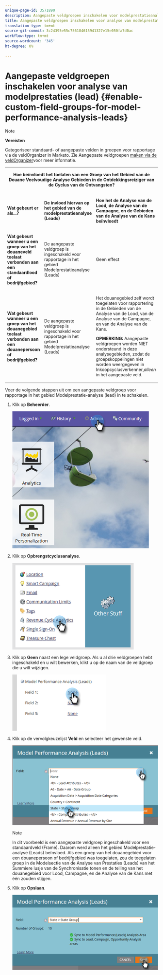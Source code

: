 ```yaml
---
unique-page-id: 3571890
description: Aangepaste veldgroepen inschakelen voor modelprestatieanalyse (leadAds) - Marketo Docs - Productdocumentatie
title: Aangepaste veldgroepen inschakelen voor analyse van modelprestaties (lead)
translation-type: tm+mt
source-git-commit: 3c24395e55c756184615941327e15e050fa7d0ac
workflow-type: tm+mt
source-wordcount: '345'
ht-degree: 0%

---
```



# Aangepaste veldgroepen inschakelen voor analyse van modelprestaties (lead) {#enable-custom-field-groups-for-model-performance-analysis-leads}

>[!NOTE]
>
>**Vereisten**
>
>Categoriseer standaard- of aangepaste velden in groepen voor rapportage via de veldOrganizer in Marketo. Zie Aangepaste veldgroepen [maken via de veldOrganizer](/help/marketo/product-docs/reporting/revenue-cycle-analytics/revenue-tools/field-organizers/create-custom-field-groups-using-the-field-organizer.md)voor meer informatie.

<table> 
 <tbody> 
  <tr> 
   <td colspan="3" rowspan="1"><p align="center"><strong>Hoe beïnvloedt het toelaten van een Groep van het Gebied van de Douane Veelvoudige Analyse Gebieden in de Ontdekkingsreiziger van de Cyclus van de Ontvangsten?</strong></p></td> 
  </tr> 
  <tr> 
   <td colspan="1" rowspan="1"><p><strong>Wat gebeurt er als...?</strong></p></td> 
   <td colspan="1" rowspan="1"><p><strong>De invloed hiervan op het gebied van de modelprestatieanalyse (Leads)</strong></p></td> 
   <td colspan="1" rowspan="1"><p><strong>Hoe het de Analyse van de Lood, de Analyse van de Campagne, en de Gebieden van de Analyse van de Kans beïnvloedt</strong></p></td> 
  </tr> 
  <tr> 
   <td colspan="1" rowspan="1"><p><strong>Wat gebeurt wanneer u een groep van het douaneveld toelaat verbonden aan een standaardlood of bedrijfgebied?</strong></p></td> 
   <td colspan="1" rowspan="1"><p>De aangepaste veldgroep is ingeschakeld voor rapportage in het gebied Modelprestatieanalyse (Leads)</p></td> 
   <td colspan="1" rowspan="1"><p>Geen effect</p></td> 
  </tr> 
  <tr> 
   <td colspan="1" rowspan="1"><p><strong>Wat gebeurt wanneer u een groep van het douanegebied toelaat verbonden aan een douanepersoon of bedrijfgebied?</strong></p></td> 
   <td colspan="1" rowspan="1"><p>De aangepaste veldgroep is ingeschakeld voor rapportage in het gebied Modelprestatieanalyse (Leads)</p></td> 
   <td colspan="1" rowspan="1"><p>Het douanegebied zelf wordt toegelaten voor rapportering in de Gebieden van de Analyse van de Lood, van de Analyse van de Campagne, en van de Analyse van de Kans.</p><p><strong>OPMERKING:</strong> Aangepaste veldgroepen worden NIET ondersteund in deze analysegebieden, zodat de groepskoppelingen niet worden weergegeven in Inkoopcyclusverkenner,<em>alleen</em> in het aangepaste veld.</p></td> 
  </tr> 
 </tbody> 
</table>

Voer de volgende stappen uit om een aangepaste veldgroep voor rapportage in het gebied Modelprestatie-analyse (lead) in te schakelen.

1. Klik op **Beheerder**.

   ![](assets/one-1.png)

1. Klik op **Opbrengstcyclusanalyse**.

   ![](assets/two-1.png)

1. Klik op **Geen** naast een lege veldgroep. Als u al drie veldgroepen hebt ingeschakeld en u wilt bewerken, klikt u op de naam van de veldgroep die u wilt wijzigen.

   ![](assets/three.png)

1. Klik op de vervolgkeuzelijst **Veld** en selecteer het gewenste veld.

   ![](assets/four-1.png)

   >[!NOTE]
   >
   >In dit voorbeeld is een aangepaste veldgroep ingeschakeld voor een standaardveld (Frame). Daarom werd alleen het gebied Modelprestatie-analyse (Leads) beïnvloed. Als een groep van het douanegebied voor een douanepersoon of bedrijfgebied was toegelaten, zou de toegelaten groep in de Modelsectie van de Analyse van Prestaties (Leads) van het Summiere lusje van de Synchronisatie tonen en de telling van het douanegebied voor Lood, Campagne, en de Analyse van de Kans met één zouden stijgen.

1. Klik op **Opslaan**.

   ![](assets/five-1.png)
